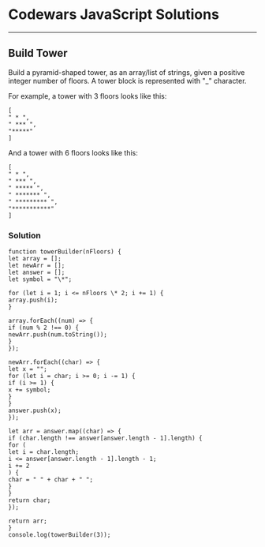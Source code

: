 # Codewars JavaScript Solutions

---

## Build Tower

Build a pyramid-shaped tower, as an array/list of strings, given a positive integer number of floors.
A tower block is represented with "\_" character.

For example, a tower with 3 floors looks like this:

```
[
" * ",
" *** ",
"*****"
]
```

And a tower with 6 floors looks like this:

```
[
" * ",
" *** ",
" ***** ",
" ******* ",
" ********* ",
"***********"
]
```

### Solution

```
function towerBuilder(nFloors) {
let array = [];
let newArr = [];
let answer = [];
let symbol = "\*";

for (let i = 1; i <= nFloors \* 2; i += 1) {
array.push(i);
}

array.forEach((num) => {
if (num % 2 !== 0) {
newArr.push(num.toString());
}
});

newArr.forEach((char) => {
let x = "";
for (let i = char; i >= 0; i -= 1) {
if (i >= 1) {
x += symbol;
}
}
answer.push(x);
});

let arr = answer.map((char) => {
if (char.length !== answer[answer.length - 1].length) {
for (
let i = char.length;
i <= answer[answer.length - 1].length - 1;
i += 2
) {
char = " " + char + " ";
}
}
return char;
});

return arr;
}
console.log(towerBuilder(3));
```
